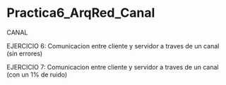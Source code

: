 # Practica6_ArqRed_Canal

CANAL

EJERCICIO 6: Comunicacion entre cliente y servidor a traves de un canal (sin errores)

EJERCICIO 7: Comunicacion entre cliente y servidor a traves de un canal (con un 1% de ruido)
